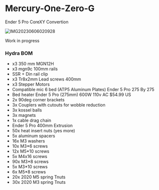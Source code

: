 # Mercury-One-Zero-G
Ender 5 Pro CoreXY Convertion

![IMG20230606020928](https://github.com/baz-snow-ss/Mercury-One-Zero-G/assets/99566898/595da43a-072a-4a87-aa13-cac3a8031ffe)

Work in progress

### Hydra BOM

- x3 350 mm MGN12H
- x3 mgn9c 100mm rails
- SSR + Din rail clip
- x3 Tr8x2mm Lead screws 400mm
- x3 Stepper Motors
- Compatible mic 6 bed (ATP5 Aluminum Plates) Ender 5 Pro 275 By 275
- Bed heater Ender 5 Pro (275mm) 600W 110v AC $54.99 US
- 2x 90deg corner brackets
- 3x Couplers with cutouts for wobble reduction
- 3x kossel balls
- 3x magnets
- 1x cable drag chain
- Ender 5 Pro 400mm Extrusion
- 50x heat insert nuts (yes more)
- 5x aluminum spacers
- 16x M3 washers
- 10x M3*6 screws
- 12x M5*10 screws
- 5x M4x16 screws
- 90x M3*8 screws
- 5x M3*10 screws
- 6x M5*8 screws
- 20x 2020 M5 spring Tnuts
- 30x 2020 M3 spring Tnuts
